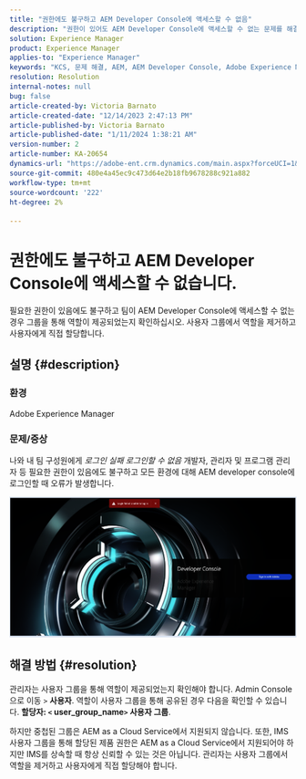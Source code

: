 ```yaml
---
title: "권한에도 불구하고 AEM Developer Console에 액세스할 수 없음"
description: "권한이 있어도 AEM Developer Console에 액세스할 수 없는 문제를 해결하는 방법을 알아봅니다. 사용자 그룹을 통해 역할이 제공되는지 확인하십시오."
solution: Experience Manager
product: Experience Manager
applies-to: "Experience Manager"
keywords: "KCS, 문제 해결, AEM, AEM Developer Console, Adobe Experience Manager, 액세스, 권한, 사용자 그룹"
resolution: Resolution
internal-notes: null
bug: false
article-created-by: Victoria Barnato
article-created-date: "12/14/2023 2:47:13 PM"
article-published-by: Victoria Barnato
article-published-date: "1/11/2024 1:38:21 AM"
version-number: 2
article-number: KA-20654
dynamics-url: "https://adobe-ent.crm.dynamics.com/main.aspx?forceUCI=1&pagetype=entityrecord&etn=knowledgearticle&id=6c7e48a6-8f9a-ee11-be37-6045bd006b25"
source-git-commit: 480e4a45ec9c473d64e2b18fb9678288c921a882
workflow-type: tm+mt
source-wordcount: '222'
ht-degree: 2%

---
```


# 권한에도 불구하고 AEM Developer Console에 액세스할 수 없습니다.


필요한 권한이 있음에도 불구하고 팀이 AEM Developer Console에 액세스할 수 없는 경우 그룹을 통해 역할이 제공되었는지 확인하십시오. 사용자 그룹에서 역할을 제거하고 사용자에게 직접 할당합니다.

## 설명 {#description}


### 환경

Adobe Experience Manager

### 문제/증상

나와 내 팀 구성원에게 *로그인 실패 로그인할 수 없음* 개발자, 관리자 및 프로그램 관리자 등 필요한 권한이 있음에도 불구하고 모든 환경에 대해 AEM developer console에 로그인할 때 오류가 발생합니다.



![](assets/___6d7e48a6-8f9a-ee11-be37-6045bd006b25___.png)


## 해결 방법 {#resolution}


관리자는 사용자 그룹을 통해 역할이 제공되었는지 확인해야 합니다. Admin Console으로 이동 `>`  <b>사용자</b>. 역할이 사용자 그룹을 통해 공유된 경우 다음을 확인할 수 있습니다. <b>할당자: `<` user_group_name`>`  사용자 그룹</b>.

하지만 중첩된 그룹은 AEM as a Cloud Service에서 지원되지 않습니다. 또한, IMS 사용자 그룹을 통해 할당된 제품 권한은 AEM as a Cloud Service에서 지원되어야 하지만 IMS를 상속할 때 항상 신뢰할 수 있는 것은 아닙니다. 관리자는 사용자 그룹에서 역할을 제거하고 사용자에게 직접 할당해야 합니다.
